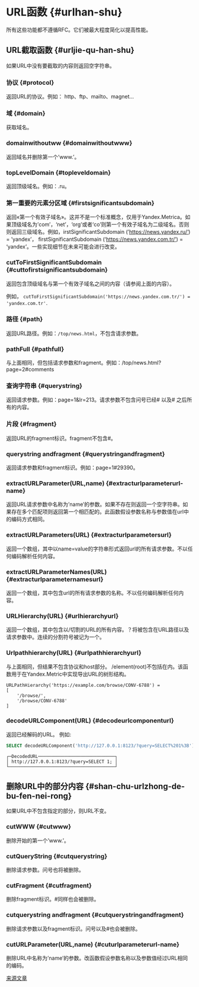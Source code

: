 # URL函数 {#urlhan-shu}

所有这些功能都不遵循RFC。它们被最大程度简化以提高性能。

## URL截取函数 {#urljie-qu-han-shu}

如果URL中没有要截取的内容则返回空字符串。

### 协议 {#protocol}

返回URL的协议。例如： http、ftp、mailto、magnet…

### 域 {#domain}

获取域名。

### domainwithoutww {#domainwithoutwww}

返回域名并删除第一个’www.’。

### topLevelDomain {#topleveldomain}

返回顶级域名。例如：.ru。

### 第一重要的元素分区域 {#firstsignificantsubdomain}

返回«第一个有效子域名»。这并不是一个标准概念，仅用于Yandex.Metrica。如果顶级域名为’com’，‘net’，‘org’或者‘co’则第一个有效子域名为二级域名。否则则返回三级域名。例如，irstSignificantSubdomain (’https://news.yandex.ru/‘) = ’yandex’， firstSignificantSubdomain (‘https://news.yandex.com.tr/’) = ‘yandex’。一些实现细节在未来可能会进行改变。

### cutToFirstSignificantSubdomain {#cuttofirstsignificantsubdomain}

返回包含顶级域名与第一个有效子域名之间的内容（请参阅上面的内容）。

例如， `cutToFirstSignificantSubdomain('https://news.yandex.com.tr/') = 'yandex.com.tr'`.

### 路径 {#path}

返回URL路径。例如：`/top/news.html`，不包含请求参数。

### pathFull {#pathfull}

与上面相同，但包括请求参数和fragment。例如：/top/news.html?page=2#comments

### 查询字符串 {#querystring}

返回请求参数。例如：page=1&lr=213。请求参数不包含问号已经# 以及# 之后所有的内容。

### 片段 {#fragment}

返回URL的fragment标识。fragment不包含#。

### querystring andfragment {#querystringandfragment}

返回请求参数和fragment标识。例如：page=1#29390。

### extractURLParameter(URL,name) {#extracturlparameterurl-name}

返回URL请求参数中名称为’name’的参数。如果不存在则返回一个空字符串。如果存在多个匹配项则返回第一个相匹配的。此函数假设参数名称与参数值在url中的编码方式相同。

### extractURLParameters(URL) {#extracturlparametersurl}

返回一个数组，其中以name=value的字符串形式返回url的所有请求参数。不以任何编码解析任何内容。

### extractURLParameterNames(URL) {#extracturlparameternamesurl}

返回一个数组，其中包含url的所有请求参数的名称。不以任何编码解析任何内容。

### URLHierarchy(URL) {#urlhierarchyurl}

返回一个数组，其中包含以/切割的URL的所有内容。？将被包含在URL路径以及请求参数中。连续的分割符号被记为一个。

### Urlpathhierarchy(URL) {#urlpathhierarchyurl}

与上面相同，但结果不包含协议和host部分。 /element(root)不包括在内。该函数用于在Yandex.Metric中实现导出URL的树形结构。

    URLPathHierarchy('https://example.com/browse/CONV-6788') =
    [
        '/browse/',
        '/browse/CONV-6788'
    ]

### decodeURLComponent(URL) {#decodeurlcomponenturl}

返回已经解码的URL。
例如:

``` sql
SELECT decodeURLComponent('http://127.0.0.1:8123/?query=SELECT%201%3B') AS DecodedURL;
```

    ┌─DecodedURL─────────────────────────────┐
    │ http://127.0.0.1:8123/?query=SELECT 1; │
    └────────────────────────────────────────┘

## 删除URL中的部分内容 {#shan-chu-urlzhong-de-bu-fen-nei-rong}

如果URL中不包含指定的部分，则URL不变。

### cutWWW {#cutwww}

删除开始的第一个’www.’。

### cutQueryString {#cutquerystring}

删除请求参数。问号也将被删除。

### cutFragment {#cutfragment}

删除fragment标识。#同样也会被删除。

### cutquerystring andfragment {#cutquerystringandfragment}

删除请求参数以及fragment标识。问号以及#也会被删除。

### cutURLParameter(URL,name) {#cuturlparameterurl-name}

删除URL中名称为’name’的参数。改函数假设参数名称以及参数值经过URL相同的编码。

[来源文章](https://clickhouse.tech/docs/en/query_language/functions/url_functions/) <!--hide-->
